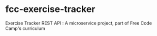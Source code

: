 # fcc-exercise-tracker
Exercise Tracker REST API : A microservice project, part of Free Code Camp's curriculum

